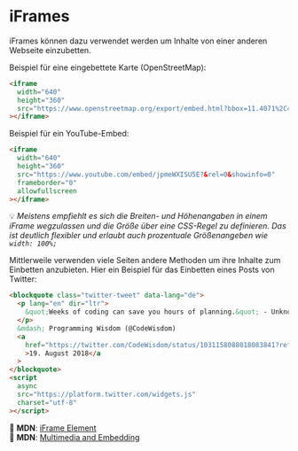 # iFrames

iFrames können dazu verwendet werden um Inhalte von einer anderen Webseite einzubetten.

Beispiel für eine eingebettete Karte (OpenStreetMap):

```html
<iframe
  width="640"
  height="360"
  src="https://www.openstreetmap.org/export/embed.html?bbox=11.4071%2C48.0284%2C11.7191%2C48.2326&layer=mapnik"
></iframe>
```

Beispiel für ein YouTube-Embed:

```html
<iframe
  width="640"
  height="360"
  src="https://www.youtube.com/embed/jpmeWXISU5E?&rel=0&showinfo=0"
  frameborder="0"
  allowfullscreen
></iframe>
```

💡 _Meistens empfiehlt es sich die Breiten- und Höhenangaben in einem iFrame wegzulassen und die Größe über eine CSS-Regel zu definieren. Das ist deutlich flexibler und erlaubt auch prozentuale Größenangeben wie `width: 100%;`_

Mittlerweile verwenden viele Seiten andere Methoden um ihre Inhalte zum Einbetten anzubieten. Hier ein Beispiel für das Einbetten eines Posts von Twitter:

```html
<blockquote class="twitter-tweet" data-lang="de">
  <p lang="en" dir="ltr">
    &quot;Weeks of coding can save you hours of planning.&quot; - Unknown
  </p>
  &mdash; Programming Wisdom (@CodeWisdom)
  <a
    href="https://twitter.com/CodeWisdom/status/1031158088018083841?ref_src=twsrc%5Etfw"
    >19. August 2018</a
  >
</blockquote>
<script
  async
  src="https://platform.twitter.com/widgets.js"
  charset="utf-8"
></script>
```

📖 **MDN**: [iFrame Element](https://developer.mozilla.org/en-US/docs/Web/HTML/Element/iframe)  
📖 **MDN**: [Multimedia and Embedding](https://developer.mozilla.org/en-US/docs/Learn/HTML/Multimedia_and_embedding)
